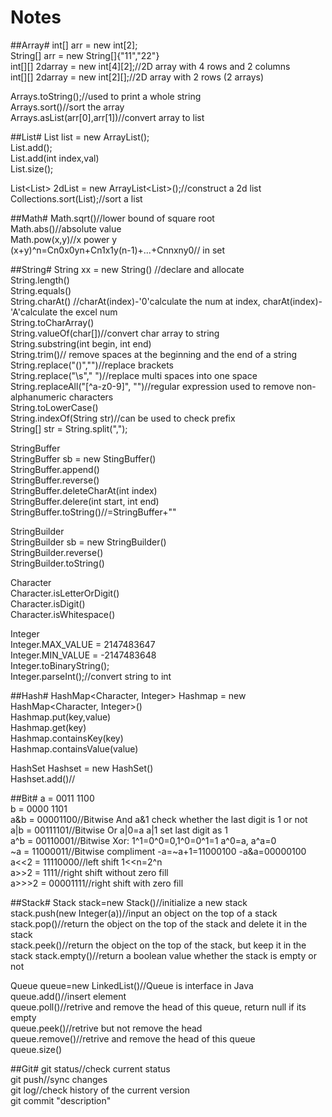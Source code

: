 Notes=================##Array#int[] arr = new int[2];  String[] arr = new String[]{"11","22"}  int[][] 2darray = new int[4][2];//2D array with 4 rows and 2 columns  int[][] 2darray = new int[2][];//2D array with 2 rows (2 arrays)  Arrays.toString();//used to print a whole string  Arrays.sort()//sort the array  Arrays.asList(arr[0],arr[1])//convert array to list  ##List#List<Integer> list = new ArrayList<Integer>();  List.add();  List.add(int index,val)  List.size();  List<List<Integer>> 2dList = new ArrayList<List<Integer>>();//construct a 2d list  Collections.sort(List);//sort a list  ##Math#Math.sqrt()//lower bound of square root  Math.abs()//absolute value  Math.pow(x,y)//x power y  (x+y)^n=Cn0x0yn+Cn1x1y(n-1)+...+Cnnxny0// in set##String#String xx = new String() //declare and allocate  String.length()  String.equals()  String.charAt()  //charAt(index)-'0'calculate the num at index, charAt(index)-'A'calculate the excel num  String.toCharArray()  String.valueOf(char[])//convert char array to string  String.substring(int begin, int end)  String.trim()// remove spaces at the beginning and the end of a string  String.replace("()","")//replace brackets  String.replace("\\s"," ")//replace multi spaces into one space  String.replaceAll("[^a-z0-9]", "")//regular expression used to remove non-alphanumeric characters  String.toLowerCase()  String.indexOf(String str)//can be used to check prefix  String[] str = String.split(",");  StringBuffer  StringBuffer sb = new StingBuffer()  StringBuffer.append()  StringBuffer.reverse()  StringBuffer.deleteCharAt(int index)  StringBuffer.delere(int start, int end)  StringBuffer.toString()//=StringBuffer+""  StringBuilder  StringBuilder sb = new StringBuilder()  StringBuilder.reverse()  StringBuilder.toString()  Character  Character.isLetterOrDigit()  Character.isDigit()  Character.isWhitespace()  Integer  Integer.MAX_VALUE = 2147483647  Integer.MIN_VALUE = -2147483648  Integer.toBinaryString();  Integer.parseInt();//convert string to int  ##Hash#HashMap<Character, Integer> Hashmap = new HashMap<Character, Integer>()    Hashmap.put(key,value)  Hashmap.get(key)  Hashmap.containsKey(key)  Hashmap.containsValue(value)  HashSet<Integer> Hashset = new HashSet<Integer>()  Hashset.add()//##Bit#a = 0011 1100  b = 0000 1101  a&b = 00001100//Bitwise And a&1 check whether the last digit is 1 or not   a|b = 00111101//Bitwise Or a|0=a a|1 set last digit as 1   a^b = 00110001//Bitwise Xor: 1^1=0^0=0,1^0=0^1=1 a^0=a, a^a=0  ~a = 11000011//Bitwise compliment  -a=~a+1=11000100 -a&a=00000100  a<<2 = 11110000//left shift 1<<n=2^n  a>>2 = 1111//right shift without zero fill  a>>>2 = 00001111//right shift with zero fill  ##Stack#Stack stack=new Stack()//initialize a new stack  stack.push(new Integer(a))//input an object on the top of a stack  stack.pop()//return the object on the top of the stack and delete it in the stack  stack.peek()//return the object on the top of the stack, but keep it in the stackstack.empty()//return a boolean value whether the stack is empty or not    Queue<Integer> queue=new LinkedList<Integer>()//Queue is interface in Java  queue.add()//insert element  queue.poll()//retrive and remove the head of this queue, return null if its empty    queue.peek()//retrive but not remove the head  queue.remove()//retrive and remove the head of this queue  queue.size()  ##Git#git status//check current status  git push//sync changes  git log//check history of the current version  git commit "description"